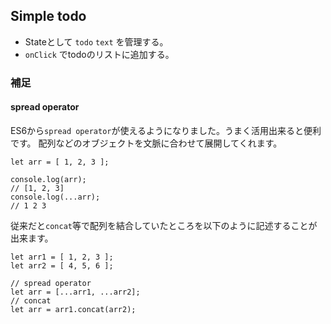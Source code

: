 ## Simple todo

- Stateとして `todo` `text` を管理する。
- `onClick` でtodoのリストに追加する。

### 補足

#### spread operator

ES6から`spread operator`が使えるようになりました。うまく活用出来ると便利です。
配列などのオブジェクトを文脈に合わせて展開してくれます。

```
let arr = [ 1, 2, 3 ];

console.log(arr);
// [1, 2, 3]
console.log(...arr);
// 1 2 3
```

従来だと`concat`等で配列を結合していたところを以下のように記述することが出来ます。

```
let arr1 = [ 1, 2, 3 ];
let arr2 = [ 4, 5, 6 ];

// spread operator
let arr = [...arr1, ...arr2];
// concat
let arr = arr1.concat(arr2);
```


